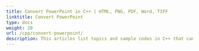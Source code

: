 ```yaml
---
title: Convert PowerPoint in C++ | HTML, PNG, PDF, Word, TIFF
linktitle: Convert PowerPoint
type: docs
weight: 20
url: /cpp/convert-powerpoint/
description: This articles list topics and sample codes in C++ that can be used to convert PowerPoint (PPT, PPTX, ODP) to different formats like HTML, PNG, PDF, Word, TIFF etc. 
---
```



